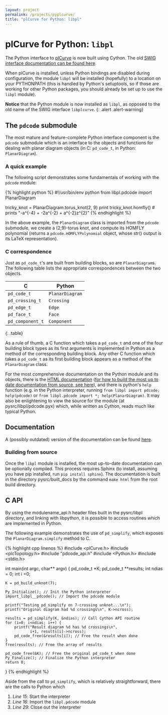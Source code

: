 ```yaml
---
layout: project
permalink: /projects/pyplcurve/
title: "plCurve for Python: libpl"
---
```


# plCurve for Python: `libpl`

The Python interface to
[plCurve](http://www.jasoncantarella.com/wordpress/software/plcurve/)
is now built using Cython. The old [SWIG interface documentation can be found here](old_swig).

When plCurve is installed, unless Python bindings are disabled during
configuration, the module `libpl` will be installed (hopefully) to a
location on your PYTHONPATH (this is handled by Python's setuptools,
so if those are working for other Python packages, you should already be
set up to use the `libpl` module).

**Notice** that the Python module is now installed as `libpl`, as
opposed to the old name of the SWIG interface `libplcurve`.
{: .alert .alert-warning}

## The `pdcode` submodule

The most mature and feature-complete Python interface component is the
`pdcode` submodule which is an interface to the objects and functions
for dealing with planar diagram objects (in C: `pd_code_t`, in Python:
`PlanarDiagram`).

### A quick example

The following script demonstrates some fundamentals of working with
the `pdcode` module:

{% highlight python %}
#!/usr/bin/env python
from libpl.pdcode import PlanarDiagram

tricky_knot = PlanarDiagram.torus_knot(2, 9)
print tricky_knot.homfly() # prints "-a^{-4} + -2a^{-2} + a^{-2}z^{2}"
{% endhighlight %}

In the above example, the `PlanarDiagram` class is imported from the
`pdcode` submodule, we create a (2,9)-torus knot, and compute its
HOMFLY polynomial (returns a `pdcode.HOMFLYPolynomial` object, whose
str() output is its LaTeX representation).

### C correspondence

Just as `pd_code_t`'s are built from building blocks, so are
`PlanarDiagram`s. The following table lists the appropriate
correspondences between the two objects.

|C                         | Python               |
|--------------------------|----------------------|
|`pd_code_t`               | `PlanarDiagram`      |
|`pd_crossing_t`           | `Crossing`           |
|`pd_edge_t`               | `Edge`               |
|`pd_face_t`               | `Face`               |
|`pd_component_t`          | `Component`          |
{: .table}

As a rule of thumb, a C function which takes a `pd_code_t` and one of
the four building block types as its first arguments is implemented in
Python as a method of the corresponding building block. Any other C
function which takes a `pd_code_t` as its first building block appears
as a method of the `PlanarDiagram` class.

For the most comprehensive documentation on the Python module and its
objects, there is the [HTML documentation](docs/html)
([for how to build the most up to date documentation from source, see here](#)),
and there is python's `help` function (e.g. in the Python interpreter,
running `from libpl import pdcode; help(pdcode)` or `from libpl.pdcode
import *; help(PlanarDiagram)`. It may also be enlightening to view
the source for the module (at pysrc/libpl/pdcode.pyx) which, while
written as Cython, reads much like typical Python.

## Documentation

A (possibly outdated) version of the documentation can be found [here](docs/html).

### Building from source

Once the `libpl` module is installed, the most up-to-date
documentation can be optionally compiled. This process requires Sphinx
(to install, assuming you have pip installed, run `pip install
sphinx`). The documentation is built in the directory
pysrc/built_docs by the command `make html` from the root build
directory.

## C API

By using the modulename_api.h header files built in the pysrc/libpl
directory, and linking with libpython, it is possible to access
routines which are implemented in Python.

The following example demonstrates the use of `pd_simplify`, which exposes
the `PlanarDiagram.simplify` method to C.

{% highlight cpp linenos %}
#include <plCurve.h>
#include <plcTopology.h>
#include "pdcode_api.h"
#include <Python.h>
#include <stdio.h>

int main(int argc, char** argv) {
    pd_code_t *K;
    pd_code_t **results;
    int ndias = 0;
    int i =0;

    K = pd_build_unknot(7);

    Py_Initialize(); // Init the Python interpreter
    import_libpl__pdcode(); // Import the pdcode module

    printf("Testing pd_simplify on 7-crossing unknot...\n");
    printf("Original diagram had %d crossings\n", K->ncross);

    results = pd_simplify(K, &ndias); // Call Cython API routine
    for (i=0; i<ndias; i++) {
        printf("Result diagram %d has %d crossings\n",
               i+1, results[i]->ncross);
        pd_code_free(&results[i]); // Free the result when done
    }
    free(results); // Free the array of results

    pd_code_free(&K); // Free the original pd_code_t when done
    Py_Finalize(); // Finalize the Python interpreter
    return 0;
}
{% endhighlight %}

Aside from the call to `pd_simplify`, which is relatively straightforward,
there are the calls to Python which

1. *Line 15*: Start the interpreter
2. *Line 16*: Import the `libpl.pdcode` module
3. *Line 29*: Close out the interpreter
